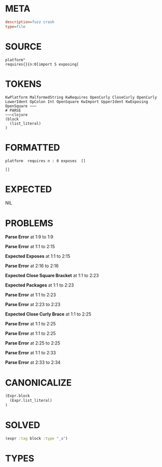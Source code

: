 # META
~~~ini
description=fuzz crash
type=file
~~~
# SOURCE
~~~roc
platform"
requires{}{n:0[import S	exposing[
~~~
# TOKENS
~~~text
KwPlatform MalformedString KwRequires OpenCurly CloseCurly OpenCurly LowerIdent OpColon Int OpenSquare KwImport UpperIdent KwExposing OpenSquare ~~~
# PARSE
~~~clojure
(block
  (list_literal)
)
~~~
# FORMATTED
~~~roc
platform  requires n : 0 exposes  []

[]
~~~
# EXPECTED
NIL
# PROBLEMS
**Parse Error**
at 1:9 to 1:9

**Parse Error**
at 1:1 to 2:15

**Expected Exposes**
at 1:1 to 2:15

**Parse Error**
at 2:16 to 2:16

**Expected Close Square Bracket**
at 1:1 to 2:23

**Expected Packages**
at 1:1 to 2:23

**Parse Error**
at 1:1 to 2:23

**Parse Error**
at 2:23 to 2:23

**Expected Close Curly Brace**
at 1:1 to 2:25

**Parse Error**
at 1:1 to 2:25

**Parse Error**
at 1:1 to 2:25

**Parse Error**
at 2:25 to 2:25

**Parse Error**
at 1:1 to 2:33

**Parse Error**
at 2:33 to 2:34

# CANONICALIZE
~~~clojure
(Expr.block
  (Expr.list_literal)
)
~~~
# SOLVED
~~~clojure
(expr :tag block :type "_a")
~~~
# TYPES
~~~roc
~~~
